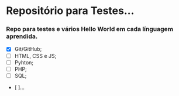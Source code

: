 # Repositório para Testes...

### Repo para testes e vários Hello World em cada línguagem aprendida.

- [X] Git/GitHub;
- [ ] HTML, CSS e JS;
- [ ] Pyhton;
- [ ] PHP;
- [ ] SQL;
- [ ]...
